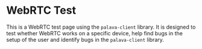 # WebRTC Test

This is a WebRTC test page using the `palava-client` library. It is designed to
test whether WebRTC works on a specific device, help find bugs in the setup of
the user and identify bugs in the `palava-client` library.

